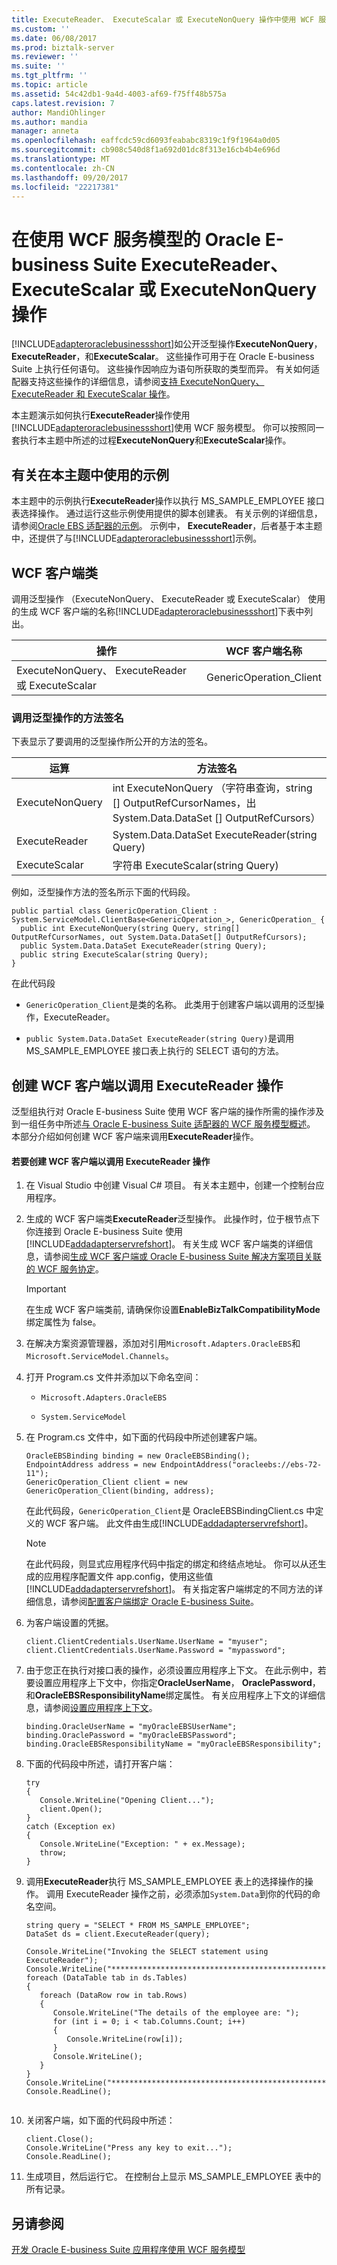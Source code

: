 ```yaml
---
title: ExecuteReader、 ExecuteScalar 或 ExecuteNonQuery 操作中使用 WCF 服务模型的 Oracle E-business Suite |Microsoft 文档
ms.custom: ''
ms.date: 06/08/2017
ms.prod: biztalk-server
ms.reviewer: ''
ms.suite: ''
ms.tgt_pltfrm: ''
ms.topic: article
ms.assetid: 54c42db1-9a4d-4003-af69-f75ff48b575a
caps.latest.revision: 7
author: MandiOhlinger
ms.author: mandia
manager: anneta
ms.openlocfilehash: eaffcdc59cd6093feababc8319c1f9f1964a0d05
ms.sourcegitcommit: cb908c540d8f1a692d01dc8f313e16cb4b4e696d
ms.translationtype: MT
ms.contentlocale: zh-CN
ms.lasthandoff: 09/20/2017
ms.locfileid: "22217381"
---
```

# <a name="executereader-executescalar-or-executenonquery-operations-in-oracle-e-business-suite-using-the-wcf-service-model"></a>在使用 WCF 服务模型的 Oracle E-business Suite ExecuteReader、 ExecuteScalar 或 ExecuteNonQuery 操作
[!INCLUDE[adapteroraclebusinessshort](../../includes/adapteroraclebusinessshort-md.md)]如公开泛型操作**ExecuteNonQuery**， **ExecuteReader**，和**ExecuteScalar**。 这些操作可用于在 Oracle E-business Suite 上执行任何语句。 这些操作因响应为语句所获取的类型而异。 有关如何适配器支持这些操作的详细信息，请参阅[支持 ExecuteNonQuery、 ExecuteReader 和 ExecuteScalar 操作](../../adapters-and-accelerators/adapter-oracle-ebs/support-for-executenonquery-executereader-and-executescalar-operations.md)。  
  
 本主题演示如何执行**ExecuteReader**操作使用[!INCLUDE[adapteroraclebusinessshort](../../includes/adapteroraclebusinessshort-md.md)]使用 WCF 服务模型。 你可以按照同一套执行本主题中所述的过程**ExecuteNonQuery**和**ExecuteScalar**操作。  
  
## <a name="about-the-examples-used-in-this-topic"></a>有关在本主题中使用的示例  
 本主题中的示例执行**ExecuteReader**操作以执行 MS_SAMPLE_EMPLOYEE 接口表选择操作。 通过运行这些示例使用提供的脚本创建表。 有关示例的详细信息，请参阅[Oracle EBS 适配器的示例](../../adapters-and-accelerators/adapter-oracle-ebs/samples-for-the-oracle-ebs-adapter.md)。 示例中， **ExecuteReader**，后者基于本主题中，还提供了与[!INCLUDE[adapteroraclebusinessshort](../../includes/adapteroraclebusinessshort-md.md)]示例。  
  
## <a name="the-wcf-client-class"></a>WCF 客户端类  
 调用泛型操作 （ExecuteNonQuery、 ExecuteReader 或 ExecuteScalar） 使用的生成 WCF 客户端的名称[!INCLUDE[adapteroraclebusinessshort](../../includes/adapteroraclebusinessshort-md.md)]下表中列出。  
  
|操作|WCF 客户端名称|  
|----------------|---------------------|  
|ExecuteNonQuery、 ExecuteReader 或 ExecuteScalar|GenericOperation_Client|  
  
### <a name="method-signature-for-invoking-generic-operations"></a>调用泛型操作的方法签名  
 下表显示了要调用的泛型操作所公开的方法的签名。  
  
|运算|方法签名|  
|---------------|----------------------|  
|ExecuteNonQuery|int ExecuteNonQuery （字符串查询，string [] OutputRefCursorNames，出 System.Data.DataSet [] OutputRefCursors）|  
|ExecuteReader|System.Data.DataSet ExecuteReader(string Query)|  
|ExecuteScalar|字符串 ExecuteScalar(string Query)|  
  
 例如，泛型操作方法的签名所示下面的代码段。  
  
```  
public partial class GenericOperation_Client : System.ServiceModel.ClientBase<GenericOperation_>, GenericOperation_ {  
  public int ExecuteNonQuery(string Query, string[] OutputRefCursorNames, out System.Data.DataSet[] OutputRefCursors);  
  public System.Data.DataSet ExecuteReader(string Query);  
  public string ExecuteScalar(string Query);  
}  
```  
  
 在此代码段  
  
-   `GenericOperation_Client`是类的名称。 此类用于创建客户端以调用的泛型操作，ExecuteReader。  
  
-   `public System.Data.DataSet ExecuteReader(string Query)`是调用 MS_SAMPLE_EMPLOYEE 接口表上执行的 SELECT 语句的方法。  
  
## <a name="creating-a-wcf-client-to-invoke-an-executereader-operation"></a>创建 WCF 客户端以调用 ExecuteReader 操作  
 泛型组执行对 Oracle E-business Suite 使用 WCF 客户端的操作所需的操作涉及到一组任务中所述[与 Oracle E-business Suite 适配器的 WCF 服务模型概述](../../adapters-and-accelerators/adapter-oracle-ebs/overview-of-the-wcf-service-model-with-the-oracle-e-business-suite-adapter.md)。 本部分介绍如何创建 WCF 客户端来调用**ExecuteReader**操作。  
  
#### <a name="to-create-a-wcf-client-to-invoke-executereader-operation"></a>若要创建 WCF 客户端以调用 ExecuteReader 操作  
  
1.  在 Visual Studio 中创建 Visual C# 项目。 有关本主题中，创建一个控制台应用程序。  
  
2.  生成的 WCF 客户端类**ExecuteReader**泛型操作。 此操作时，位于根节点下你连接到 Oracle E-business Suite 使用[!INCLUDE[addadapterservrefshort](../../includes/addadapterservrefshort-md.md)]。 有关生成 WCF 客户端类的详细信息，请参阅[生成 WCF 客户端或 Oracle E-business Suite 解决方案项目关联的 WCF 服务协定](../../adapters-and-accelerators/adapter-oracle-ebs/create-a-wcf-client-or-wcf-service-contract-for-oracle-ebs-solution-artifacts.md)。  
  
    > [!IMPORTANT]
    >  在生成 WCF 客户端类前, 请确保你设置**EnableBizTalkCompatibilityMode**绑定属性为 false。  
  
3.  在解决方案资源管理器，添加对引用`Microsoft.Adapters.OracleEBS`和`Microsoft.ServiceModel.Channels`。  
  
4.  打开 Program.cs 文件并添加以下命名空间：  
  
    -   `Microsoft.Adapters.OracleEBS`  
  
    -   `System.ServiceModel`  
  
5.  在 Program.cs 文件中，如下面的代码段中所述创建客户端。  
  
    ```  
    OracleEBSBinding binding = new OracleEBSBinding();  
    EndpointAddress address = new EndpointAddress("oracleebs://ebs-72-11");  
    GenericOperation_Client client = new GenericOperation_Client(binding, address);  
    ```  
  
     在此代码段，`GenericOperation_Client`是 OracleEBSBindingClient.cs 中定义的 WCF 客户端。 此文件由生成[!INCLUDE[addadapterservrefshort](../../includes/addadapterservrefshort-md.md)]。  
  
    > [!NOTE]
    >  在此代码段，则显式应用程序代码中指定的绑定和终结点地址。 你可以从还生成的应用程序配置文件 app.config，使用这些值[!INCLUDE[addadapterservrefshort](../../includes/addadapterservrefshort-md.md)]。 有关指定客户端绑定的不同方法的详细信息，请参阅[配置客户端绑定 Oracle E-business Suite](../../adapters-and-accelerators/adapter-oracle-ebs/configure-a-client-binding-for-the-oracle-e-business-suite.md)。  
  
6.  为客户端设置的凭据。  
  
    ```  
    client.ClientCredentials.UserName.UserName = "myuser";  
    client.ClientCredentials.UserName.Password = "mypassword";  
    ```  
  
7.  由于您正在执行对接口表的操作，必须设置应用程序上下文。 在此示例中，若要设置应用程序上下文中，你指定**OracleUserName**， **OraclePassword**，和**OracleEBSResponsibilityName**绑定属性。 有关应用程序上下文的详细信息，请参阅[设置应用程序上下文](../../adapters-and-accelerators/adapter-oracle-ebs/set-application-context.md)。  
  
    ```  
    binding.OracleUserName = "myOracleEBSUserName";  
    binding.OraclePassword = "myOracleEBSPassword";  
    binding.OracleEBSResponsibilityName = "myOracleEBSResponsibility";  
    ```  
  
8.  下面的代码段中所述，请打开客户端：  
  
    ```  
    try  
    {  
       Console.WriteLine("Opening Client...");  
       client.Open();  
    }  
    catch (Exception ex)  
    {  
       Console.WriteLine("Exception: " + ex.Message);  
       throw;  
    }  
    ```  
  
9. 调用**ExecuteReader**执行 MS_SAMPLE_EMPLOYEE 表上的选择操作的操作。 调用 ExecuteReader 操作之前，必须添加`System.Data`到你的代码的命名空间。  
  
    ```  
    string query = "SELECT * FROM MS_SAMPLE_EMPLOYEE";  
    DataSet ds = client.ExecuteReader(query);  
  
    Console.WriteLine("Invoking the SELECT statement using ExecuteReader");  
    Console.WriteLine("*****************************************************");  
    foreach (DataTable tab in ds.Tables)  
    {  
       foreach (DataRow row in tab.Rows)  
       {  
          Console.WriteLine("The details of the employee are: ");  
          for (int i = 0; i < tab.Columns.Count; i++)  
          {  
             Console.WriteLine(row[i]);  
          }  
          Console.WriteLine();  
       }  
    }  
    Console.WriteLine("*****************************************************");  
    Console.ReadLine();  
  
    ```  
  
10. 关闭客户端，如下面的代码段中所述：  
  
    ```  
    client.Close();  
    Console.WriteLine("Press any key to exit...");  
    Console.ReadLine();  
    ```  
  
11. 生成项目，然后运行它。 在控制台上显示 MS_SAMPLE_EMPLOYEE 表中的所有记录。  
  
## <a name="see-also"></a>另请参阅  
 [开发 Oracle E-business Suite 应用程序使用 WCF 服务模型](../../adapters-and-accelerators/adapter-oracle-ebs/develop-oracle-e-business-suite-applications-using-the-wcf-service-model.md)